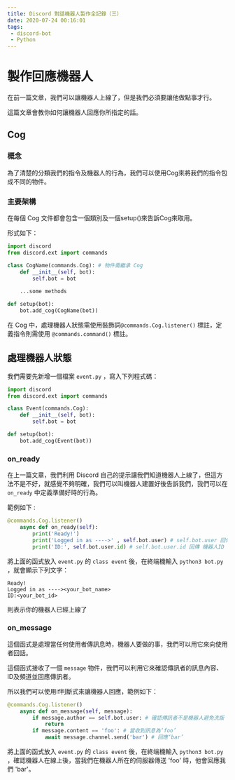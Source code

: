 ```yaml
---
title: Discord 對話機器人製作全記錄（三）
date: 2020-07-24 00:16:01
tags:
 - discord-bot
 - Python
---
```


# 製作回應機器人

在前一篇文章，我們可以讓機器人上線了，但是我們必須要讓他做點事才行。

這篇文章會教你如何讓機器人回應你所指定的話。

## Cog 

### 概念

為了清楚的分類我們的指令及機器人的行為，我們可以使用Cog來將我們的指令包成不同的物件。

### 主要架構

在每個 Cog 文件都會包含一個類別及一個setup()來告訴Cog來取用。

形式如下：

```python
import discord
from discord.ext import commands

class CogName(commands.Cog): # 物件需繼承 Cog
    def __init__(self, bot):
        self.bot = bot
        
    ...some methods

def setup(bot):
    bot.add_cog(CogName(bot))
```

在 Cog 中，處理機器人狀態需使用裝飾詞`@commands.Cog.listener()` 標註，定義指令則需使用 `@commands.command()` 標註。

## 處理機器人狀態

我們需要先新增一個檔案 `event.py` ，寫入下列程式碼：

```python
import discord
from discord.ext import commands

class Event(commands.Cog):
    def __init__(self, bot):
        self.bot = bot

def setup(bot):
    bot.add_cog(Event(bot))
```

### on_ready

在上一篇文章，我們利用 Discord 自己的提示讓我們知道機器人上線了，但這方法不是不好，就感覺不夠明確，我們可以叫機器人建置好後告訴我們，我們可以在 `on_ready` 中定義準備好時的行為。

範例如下 :

```python
@commands.Cog.listener()
    async def on_ready(self):
        print('Ready!')
        print('Logged in as ---->' , self.bot.user) # self.bot.user 回傳 機器人名稱#1234
        print('ID:', self.bot.user.id) # self.bot.user.id 回傳 機器人ID
```

將上面的函式放入 `event.py` 的 `class event` 後，在終端機輸入 `python3 bot.py` ，就會顯示下列文字：

```
Ready!
Logged in as ----><your_bot_name>
ID:<your_bot_id>
```

則表示你的機器人已經上線了

### on_message

這個函式是處理當任何使用者傳訊息時，機器人要做的事，我們可以用它來向使用者回話。

這個函式接收了一個 `message` 物件，我們可以利用它來確認傳訊者的訊息內容、ID及頻道並回應傳訊者。

所以我們可以使用if判斷式來讓機器人回應，範例如下：

```python
@commands.Cog.listener()
    async def on_message(self, message):
        if message.author == self.bot.user: # 確認傳訊者不是機器人避免洗版
            return
        if message.content == 'foo': # 當收到訊息為‘foo’
            await message.channel.send('bar') # 回應‘bar’
```

將上面的函式放入 `event.py` 的 `class event` 後，在終端機輸入 `python3 bot.py` ，確認機器人在線上後，當我們在機器人所在的伺服器傳送 'foo' 時，他會回應我們 'bar'。